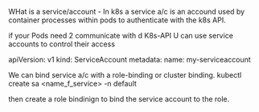 WHat is a service/account - In k8s a service a/c is an accound used by container processes within
pods to authenticate with the k8s API.

if your Pods need 2 communicate with d K8s-API U can use service accounts to control their access

apiVersion: v1
kind: ServiceAccount
metadata: 
   name: my-serviceaccount

We can bind service a/c with a role-binding or cluster binding. 
kubectl create sa <name_f_service> -n default

then create a role bindinign to bind the service account to the role. 
